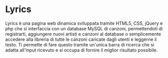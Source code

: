 # Lyrics
Lyrics è una pagina web dinamica sviluppata tramite HTML5, CSS, jQuery e php che si interfaccia con un database MySQL di canzoni, permettendoti di registrarti, aggiungere nuovi artisti e canzoni al database o semplicemente accedere alla libreria di tutte le canzoni caricate dagli utenti e leggerne il testo.
Ti permette di fare questo tramite un'unica barra di ricerca che si adatta all'input ricevuto e si occupa di fornire il miglior risultato possibile.
